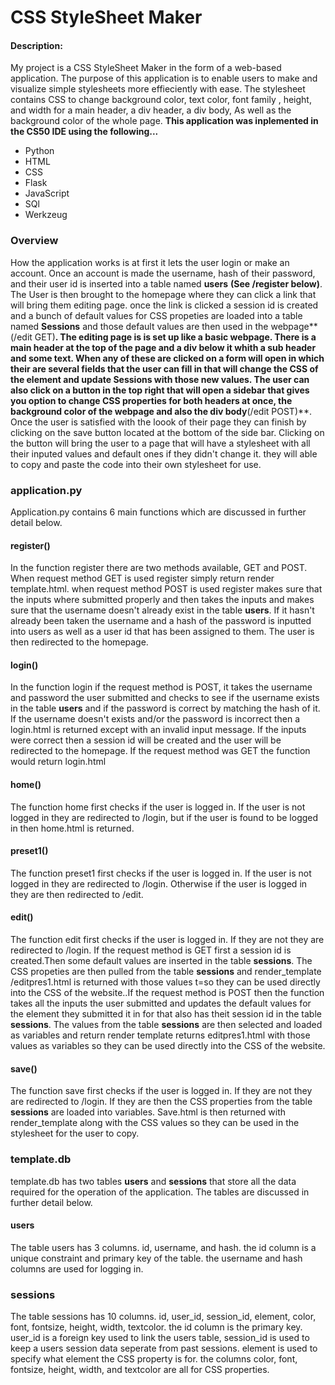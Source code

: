# CSS StyleSheet Maker

#### Description:
My project is a CSS StyleSheet Maker in the form of a web-based application. The purpose of this
application is to enable users to make and visualize simple stylesheets more effieciently with ease. The stylesheet contains CSS to change background color, text color, font family
, height, and width for a main header, a div header, a div body, As well as the background color of the whole page. 
**This application was inplemented in the CS50 IDE using the following...**
- Python
- HTML
- CSS
- Flask
- JavaScript
- SQl
- Werkzeug

### Overview
How the application works is at first it lets the user login or make an account. Once an account is made the username, hash of their password, and 
their user id is inserted into a table named **users** **(See /register below)**. The User is then brought to the homepage where they can click a link 
that will bring them editing page. once the link is clicked a session id is created and a bunch of default values for CSS propeties are loaded into a table named **Sessions** and those default values are then used in the webpage**(/edit GET)**.
The editing page is is set up like a basic webpage. There is a main header at the top of the page and a div below it whith a sub header and some text. When any of these are clicked 
on a form will open in which their are several fields that the user can fill in that will change the CSS of the element and update **Sessions** with those new values. The user can also click on a button in the top 
right that will open a sidebar that gives you option to change CSS properties for both headers at once, the background color of the webpage and also the div body**(/edit POST)**. Once the user is satisfied with the loook of their page they can finish by clicking on the save button located at the bottom of the side bar.
Clicking on the button will bring the user to a page that will have a stylesheet with all their inputed values and default ones if they didn't change it. they will able to copy and paste the code into their own stylesheet for use.

### application.py
Application.py contains 6 main functions which are discussed in further detail below.

#### register()
In the function register there are two methods available, GET and POST. When request method GET is used register simply return render template.html. when request method POST is used register makes sure that the inputs where submitted 
properly and then takes the inputs and makes sure that the username doesn't already exist in the table **users**. If it hasn't already been taken the username and a hash of the password is inputted into users as well as a user id that has been assigned to them. The user is then redirected to the homepage.

#### login()
In the function login if the request method is POST, it takes the username and password the user submitted and checks to see if the username exists in the table **users** and if the password is correct by matching the hash of it. If the username doesn't exists and/or the password is 
incorrect then a login.html is returned except with an invalid input message. If the inputs were correct then a session id will be created and the user will be redirected to the homepage. If the request method was GET the function would return login.html

#### home()
The function home first checks if the user is logged in. If the user is not logged in they are redirected to /login, but if the user is found to be logged in then home.html is returned.

#### preset1()
The function preset1 first checks if the user is logged in. If the user is not logged in they are redirected to /login. Otherwise if the user is logged in they are then redirected to /edit.

#### edit()
The function edit first checks if the user is logged in. If they are not they are redirected to /login. If the request method is GET first a session id is created.Then some default values are inserted in the table **sessions**. The CSS propeties are then pulled from the table **sessions** and render_template /editpres1.html is returned with those values t=so they can be used directly into the CSS of the website..If the request method is POST then the function takes all the inputs the user submitted and updates the default values for the element they submitted it in for that also has theit session id in the table **sessions**. The values from the table **sessions** are then selected and loaded as variables and return render template returns editpres1.html with those values as variables so they can be used directly into the CSS of the website.

#### save()
The function save first checks if the user is logged in. If they are not they are redirected to /login. If they are then the CSS properties from the table **sessions** are loaded into variables. Save.html is then returned with render_template along with the CSS values so they can be used in the stylesheet for the user to copy.


### template.db
template.db has two tables **users** and **sessions** that store all the data required for the operation of the application. The tables are discussed in further detail below.

#### users 
The table users has 3 columns. id, username, and hash. the id column is a unique constraint and primary key of the table. the username and hash columns are used for logging in.

### sessions
The table sessions has 10 columns. id, user\_id, session\_id, element, color, font, fontsize, height, width, textcolor. the id column is the primary key. user\_id is a foreign key used to link the users table, session\_id is used to keep a users session data seperate from past sessions. element is used to specify what element the CSS property is for.
the columns color, font, fontsize, height, width, and textcolor are all for CSS properties.



